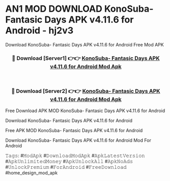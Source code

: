 # AN1 MOD DOWNLOAD KonoSuba- Fantasic Days APK v4.11.6 for Android - hj2v3
Download KonoSuba- Fantasic Days APK v4.11.6 for Android Free Mod APK

<div align="center">
<h3>🔴 Download [Server1] 👉👉 <a href="https://apk-comot.site?title=KonoSuba-_Fantasic_Days_APK_v4.11.6_for_Android">KonoSuba- Fantasic Days APK v4.11.6 for Android Mod Apk</a></h3><br>

<h3>🔴 Download [Server2] 👉👉 <a href="https://apk-comot.site?title=KonoSuba-_Fantasic_Days_APK_v4.11.6_for_Android">KonoSuba- Fantasic Days APK v4.11.6 for Android Mod Apk</a></h3>
</div>


Free Download APK MOD KonoSuba- Fantasic Days APK v4.11.6 for Android

Download KonoSuba- Fantasic Days APK v4.11.6 for Android 

Free APK MOD KonoSuba- Fantasic Days APK v4.11.6 for Android 

Download KonoSuba- Fantasic Days APK v4.11.6 for Android Mod For Android

𝚃𝚊𝚐𝚜: #𝙼𝚘𝚍𝙰𝚙𝚔 #𝙳𝚘𝚠𝚗𝚕𝚘𝚊𝚍𝙼𝚘𝚍𝙰𝚙𝚔 #𝙰𝚙𝚔𝙻𝚊𝚝𝚎𝚜𝚝𝚅𝚎𝚛𝚜𝚒𝚘𝚗 #𝙰𝚙𝚔𝚄𝚗𝚕𝚒𝚖𝚒𝚝𝚎𝚍𝙼𝚘𝚗𝚎𝚢 #𝙰𝚙𝚔𝚄𝚗𝚕𝚘𝚌𝚔𝙰𝚕𝚕 #𝙰𝚙𝚔𝙽𝚘𝙰𝚍𝚜 #𝚄𝚗𝚕𝚘𝚌𝚔𝙿𝚛𝚎𝚖𝚒𝚞𝚖 #𝙵𝚘𝚛𝙰𝚗𝚍𝚛𝚘𝚒𝚍 #𝙵𝚛𝚎𝚎𝙳𝚘𝚠𝚗𝚕𝚘𝚊𝚍 #home_design_mod_apk